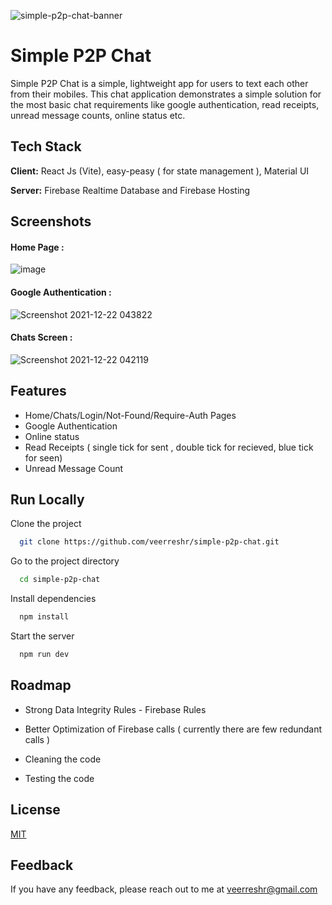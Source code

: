 
![simple-p2p-chat-banner](https://user-images.githubusercontent.com/59141533/147008643-0b25f269-8c77-44a8-bee8-5635031e13eb.png)

# Simple P2P Chat

Simple P2P Chat is a simple, lightweight app for users to text each other from their mobiles.
This chat application demonstrates a simple solution for the most basic chat requirements like google authentication, read receipts, unread message counts, online status etc.
## Tech Stack

**Client:** React Js (Vite), easy-peasy ( for state management ), Material UI

**Server:** Firebase Realtime Database and Firebase Hosting

  
## Screenshots

#### Home Page : 
![image](https://user-images.githubusercontent.com/59141533/147008921-ac5f15bb-bc70-4302-96f4-c33135465383.png)
#### Google Authentication :
![Screenshot 2021-12-22 043822](https://user-images.githubusercontent.com/59141533/147009530-d0952c2b-7a31-45e8-b1ff-c926571ae5ed.jpg)
#### Chats Screen :
![Screenshot 2021-12-22 042119](https://user-images.githubusercontent.com/59141533/147008757-b5f85740-ca1f-4fbf-b9f4-21b62ea5e600.png)
## Features

- Home/Chats/Login/Not-Found/Require-Auth Pages
- Google Authentication
- Online status
- Read Receipts ( single tick for sent , double tick for recieved, blue tick for seen)
- Unread Message Count


  
## Run Locally

Clone the project

```bash
  git clone https://github.com/veerreshr/simple-p2p-chat.git
```

Go to the project directory

```bash
  cd simple-p2p-chat
```

Install dependencies

```bash
  npm install
```

Start the server

```bash
  npm run dev
```

  
## Roadmap

- Strong Data Integrity Rules - Firebase Rules
  
- Better Optimization of Firebase calls ( currently there are few redundant calls )

- Cleaning the code
  
- Testing the code



  
## License

[MIT](https://choosealicense.com/licenses/mit/)

  
## Feedback

If you have any feedback, please reach out to me at veerreshr@gmail.com

  